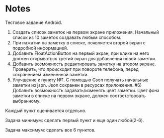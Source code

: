 # Notes
Тестовое задание Android.

1) Создать список заметок на первом экране приложения. Начальный список из 10 заметок создавать любым способом.
2) При нажатии на заметку в списке, появляется второй экран с подробной информацией.
3) Добавить FloatActionButton на первый экран, при клике на него должен открываться третий экран для добавления новой заметки.
4) Добавить возможность редактировать заметку на втором экране. Проверить, что происходит при повороте телефона, перед сохранением измененной заметки.
5) Улучшение к пункту №1. С помощью Gson получать начальные заметки из json. Json сохранен в ресурсах приложения.
#6) Добавить возможность задавать/изменять цвет заметки. Цвет фона заметки в списке на первом экране, должен соответствовать выбранному.

Каждый пункт оценивается отдельно.

Задача минимум: сделать первый пункт и еще один любой(2-6).

Задача максимум: сделать все 6 пунктов.
